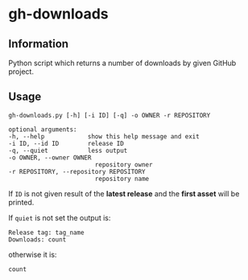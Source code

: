 gh-downloads
============

Information
-----------

Python script which returns a number of downloads by given GitHub project.

Usage
-----

    gh-downloads.py [-h] [-i ID] [-q] -o OWNER -r REPOSITORY

    optional arguments:
    -h, --help            show this help message and exit
    -i ID, --id ID        release ID
    -q, --quiet           less output
    -o OWNER, --owner OWNER
                            repository owner
    -r REPOSITORY, --repository REPOSITORY
                            repository name

If `ID` is not given result of the **latest release** and the **first asset** will be printed.

If `quiet` is not set the output is:

    Release tag: tag_name
    Downloads: count

otherwise it is:

    count
